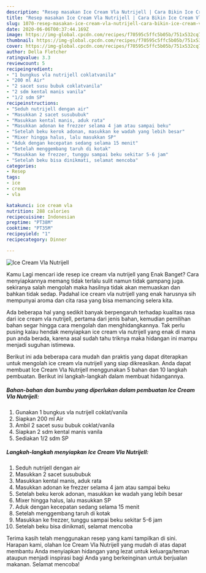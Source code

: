 ```yaml
---
description: "Resep masakan Ice Cream Vla Nutrijell | Cara Bikin Ice Cream Vla Nutrijell Yang Bikin Ngiler"
title: "Resep masakan Ice Cream Vla Nutrijell | Cara Bikin Ice Cream Vla Nutrijell Yang Bikin Ngiler"
slug: 1070-resep-masakan-ice-cream-vla-nutrijell-cara-bikin-ice-cream-vla-nutrijell-yang-bikin-ngiler
date: 2020-06-06T00:37:44.169Z
image: https://img-global.cpcdn.com/recipes/f70595c5ffc5b05b/751x532cq70/ice-cream-vla-nutrijell-foto-resep-utama.jpg
thumbnail: https://img-global.cpcdn.com/recipes/f70595c5ffc5b05b/751x532cq70/ice-cream-vla-nutrijell-foto-resep-utama.jpg
cover: https://img-global.cpcdn.com/recipes/f70595c5ffc5b05b/751x532cq70/ice-cream-vla-nutrijell-foto-resep-utama.jpg
author: Della Fletcher
ratingvalue: 3.3
reviewcount: 5
recipeingredient:
- "1 bungkus vla nutrijell coklatvanila"
- "200 ml Air"
- "2 sacet susu bubuk coklatvanila"
- "2 sdm kental manis vanila"
- "1/2 sdm SP"
recipeinstructions:
- "Seduh nutrijell dengan air"
- "Masukkan 2 sacet susububuk"
- "Masukkan kental manis, aduk rata"
- "Masukkan adonan ke frezzer selama 4 jam atau sampai beku"
- "Setelah beku kerok adonan, masukkan ke wadah yang lebih besar"
- "Mixer hingga halus, lalu masukkan SP"
- "Aduk dengan kecepatan sedang selama 15 menit"
- "Setelah menggembang taruh di kotak"
- "Masukkan ke frezzer, tunggu sampai beku sekitar 5-6 jam"
- "Setelah beku bisa dinikmati, selamat mencoba"
categories:
- Resep
tags:
- ice
- cream
- vla

katakunci: ice cream vla 
nutrition: 288 calories
recipecuisine: Indonesian
preptime: "PT38M"
cooktime: "PT35M"
recipeyield: "1"
recipecategory: Dinner

---
```



![Ice Cream Vla Nutrijell](https://img-global.cpcdn.com/recipes/f70595c5ffc5b05b/751x532cq70/ice-cream-vla-nutrijell-foto-resep-utama.jpg)

Kamu Lagi mencari ide resep ice cream vla nutrijell yang Enak Banget? Cara menyiapkannya memang tidak terlalu sulit namun tidak gampang juga. sekiranya salah mengolah maka hasilnya tidak akan memuaskan dan bahkan tidak sedap. Padahal ice cream vla nutrijell yang enak harusnya sih mempunyai aroma dan cita rasa yang bisa memancing selera kita.



Ada beberapa hal yang sedikit banyak berpengaruh terhadap kualitas rasa dari ice cream vla nutrijell, pertama dari jenis bahan, kemudian pemilihan bahan segar hingga cara mengolah dan menghidangkannya. Tak perlu pusing kalau hendak menyiapkan ice cream vla nutrijell yang enak di mana pun anda berada, karena asal sudah tahu triknya maka hidangan ini mampu menjadi suguhan istimewa.


Berikut ini ada beberapa cara mudah dan praktis yang dapat diterapkan untuk mengolah ice cream vla nutrijell yang siap dikreasikan. Anda dapat membuat Ice Cream Vla Nutrijell menggunakan 5 bahan dan 10 langkah pembuatan. Berikut ini langkah-langkah dalam membuat hidangannya.

<!--inarticleads1-->

##### Bahan-bahan dan bumbu yang diperlukan dalam pembuatan Ice Cream Vla Nutrijell:

1. Gunakan 1 bungkus vla nutrijell coklat/vanila
1. Siapkan 200 ml Air
1. Ambil 2 sacet susu bubuk coklat/vanila
1. Siapkan 2 sdm kental manis vanila
1. Sediakan 1/2 sdm SP




<!--inarticleads2-->

##### Langkah-langkah menyiapkan Ice Cream Vla Nutrijell:

1. Seduh nutrijell dengan air
1. Masukkan 2 sacet susububuk
1. Masukkan kental manis, aduk rata
1. Masukkan adonan ke frezzer selama 4 jam atau sampai beku
1. Setelah beku kerok adonan, masukkan ke wadah yang lebih besar
1. Mixer hingga halus, lalu masukkan SP
1. Aduk dengan kecepatan sedang selama 15 menit
1. Setelah menggembang taruh di kotak
1. Masukkan ke frezzer, tunggu sampai beku sekitar 5-6 jam
1. Setelah beku bisa dinikmati, selamat mencoba




Terima kasih telah menggunakan resep yang kami tampilkan di sini. Harapan kami, olahan Ice Cream Vla Nutrijell yang mudah di atas dapat membantu Anda menyiapkan hidangan yang lezat untuk keluarga/teman ataupun menjadi inspirasi bagi Anda yang berkeinginan untuk berjualan makanan. Selamat mencoba!
